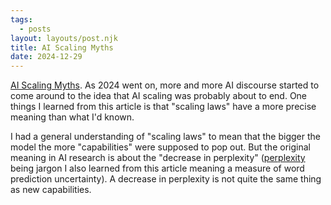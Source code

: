 ```yaml
---
tags:
  - posts
layout: layouts/post.njk
title: AI Scaling Myths
date: 2024-12-29
---
```


[AI Scaling Myths](https://www.aisnakeoil.com/p/ai-scaling-myths). As 2024 went on, more and more AI discourse started to come around to the idea that AI scaling was probably about to end. One things I learned from this article is that "scaling laws" have a more precise meaning than what I'd known.

I had a general understanding of "scaling laws" to mean that the bigger the model the more "capabilities" were supposed to pop out. But the original meaning in AI research is about the "decrease in perplexity" ([perplexity](https://en.wikipedia.org/wiki/Perplexity) being jargon I also learned from this article meaning a measure of word prediction uncertainty). A decrease in perplexity is not quite the same thing as new capabilities.
